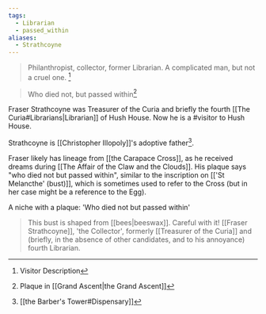 ```yaml
---
tags:
  - Librarian
  - passed_within
aliases:
  - Strathcoyne
---
```

> Philanthropist, collector, former Librarian. A complicated man, but not a cruel one. [^2]

> Who died not, but passed within[^3]

Fraser Strathcoyne was Treasurer of the Curia and briefly the fourth [[The Curia#Librarians|Librarian]] of Hush House. Now he is a #visitor  to Hush House.

Strathcoyne is [[Christopher Illopoly]]'s adoptive father[^1].

Fraser likely has lineage from [[the Carapace Cross]], as he received dreams during [[The Affair of the Claw and the Clouds]]. His plaque says "who died not but passed within", similar to the inscription on [['St Melancthe' (bust)]], which is sometimes used to refer to the Cross (but in her case might be a reference to the Egg).

A niche with a plaque: 'Who died not but passed within'
> This bust is shaped from [[bees|beeswax]]. Careful with it!
> [[Fraser Strathcoyne]], 'the Collector', formerly [[Treasurer of the Curia]] and (briefly, in the absence of other candidates, and to his annoyance) fourth Librarian.

[^1]: [[the Barber's Tower#Dispensary]]
[^2]: Visitor Description
[^3]: Plaque in [[Grand Ascent|the Grand Ascent]]